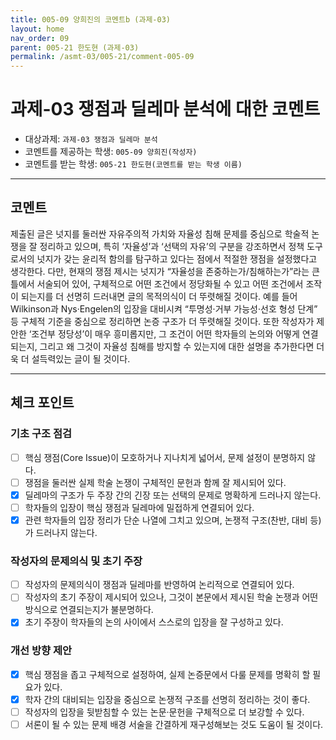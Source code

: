 ```yaml
---
title: 005-09 양희진의 코멘트b (과제-03) 
layout: home
nav_order: 09
parent: 005-21 한도현 (과제-03)
permalink: /asmt-03/005-21/comment-005-09
---
```


# 과제-03 쟁점과 딜레마 분석에 대한 코멘트

- 대상과제: `과제-03 쟁점과 딜레마 분석`
- 코멘트를 제공하는 학생: `005-09 양희진(작성자)` 
- 코멘트를 받는 학생: `005-21 한도현(코멘트를 받는 학생 이름)` 

---

## 코멘트

제출된 글은 넛지를 둘러싼 자유주의적 가치와 자율성 침해 문제를 중심으로 학술적 논쟁을 잘 정리하고 있으며, 특히 ‘자율성’과 ‘선택의 자유’의 구분을 강조하면서 정책 도구로서의 넛지가 갖는 윤리적 함의를 탐구하고 있다는 점에서 적절한 쟁점을 설정했다고 생각한다. 다만, 현재의 쟁점 제시는 넛지가 “자율성을 존중하는가/침해하는가”라는 큰 틀에서 서술되어 있어, 구체적으로 어떤 조건에서 정당화될 수 있고 어떤 조건에서 조작이 되는지를 더 선명히 드러내면 글의 목적의식이 더 뚜렷해질 것이다. 예를 들어 Wilkinson과 Nys·Engelen의 입장을 대비시켜 “투명성·거부 가능성·선호 형성 단계” 등 구체적 기준을 중심으로 정리하면 논증 구조가 더 뚜렷해질 것이다. 또한 작성자가 제안한 ‘조건부 정당성’이 매우 흥미롭지만, 그 조건이 어떤 학자들의 논의와 어떻게 연결되는지, 그리고 왜 그것이 자율성 침해를 방지할 수 있는지에 대한 설명을 추가한다면 더욱 더 설득력있는 글이 될 것이다.

---

## 체크 포인트

### **기초 구조 점검**
- [ ] 핵심 쟁점(Core Issue)이 모호하거나 지나치게 넓어서, 문제 설정이 분명하지 않다.
- [ ] 쟁점을 둘러싼 실제 학술 논쟁이 구체적인 문헌과 함께 잘 제시되어 있다.
- [x] 딜레마의 구조가 두 주장 간의 긴장 또는 선택의 문제로 명확하게 드러나지 않는다.
- [ ] 학자들의 입장이 핵심 쟁점과 딜레마에 밀접하게 연결되어 있다.
- [x] 관련 학자들의 입장 정리가 단순 나열에 그치고 있으며, 논쟁적 구조(찬반, 대비 등)가 드러나지 않는다.

### **작성자의 문제의식 및 초기 주장**
- [ ] 작성자의 문제의식이 쟁점과 딜레마를 반영하여 논리적으로 연결되어 있다.
- [ ] 작성자의 초기 주장이 제시되어 있으나, 그것이 본문에서 제시된 학술 논쟁과 어떤 방식으로 연결되는지가 불분명하다.
- [x] 초기 주장이 학자들의 논의 사이에서 스스로의 입장을 잘 구성하고 있다.

### **개선 방향 제안**
- [x] 핵심 쟁점을 좁고 구체적으로 설정하여, 실제 논증문에서 다룰 문제를 명확히 할 필요가 있다.
- [x] 학자 간의 대비되는 입장을 중심으로 논쟁적 구조를 선명히 정리하는 것이 좋다.
- [ ] 작성자의 입장을 뒷받침할 수 있는 논문·문헌을 구체적으로 더 보강할 수 있다.
- [ ] 서론이 될 수 있는 문제 배경 서술을 간결하게 재구성해보는 것도 도움이 될 것이다.
